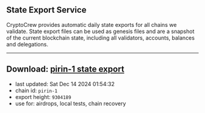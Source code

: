 ## State Export Service
CryptoCrew provides automatic daily state exports for all chains we validate. State export files can be used as genesis files and are a snapshot of the current blockchain state, including all validators, accounts, balances and delegations.

---
**Download: [pirin-1 state export](https://dl-eu2.ccvalidators.com/SERVICE/nolus/pirin-1_export_9304189.json)**
---

- last updated: Sat Dec 14 2024 01:54:32
- chain id: `pirin-1`
- export height: `9304189`
- use for: airdrops, local tests, chain recovery
